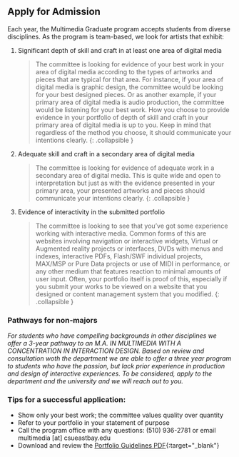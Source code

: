 ## Apply for Admission

Each year, the Multimedia Graduate program accepts students from diverse disciplines. As the program is team-based, we look for artists that exhibit:

1. Significant depth of skill and craft in at least one area of digital media

    > The committee is looking for evidence of your best work in your area of digital media according to the types of artworks and pieces that are typical for that area. For instance, if your area of digital media is graphic design, the committee would be looking for your best designed pieces. Or as another example, if your primary area of digital media is audio production, the committee would be listening for your best work. How you choose to provide evidence in your portfolio of depth of skill and craft in your primary area of digital media is up to you. Keep in mind that regardless of the method you choose, it should communicate your intentions clearly.
    {: .collapsible }

2. Adequate skill and craft in a secondary area of digital media

    > The committee is looking for evidence of adequate work in a secondary area of digital media. This is quite wide and open to interpretation but just as with the evidence presented in your primary area, your presented artworks and pieces should communicate your intentions clearly.
    {: .collapsible }

3. Evidence of interactivity in the submitted portfolio

    > The committee is looking to see that you&rsquo;ve got some experience working with interactive media. Common forms of this are websites involving navigation or interactive widgets, Virtual or Augmented reality projects or interfaces, DVDs with menus and indexes, interactive PDFs, Flash/SWF individual projects, MAX/MSP or Pure Data projects or use of MIDI in performance, or any other medium that features reaction to minimal amounts of user input. Often, your portfolio itself is proof of this, especially if you submit your works to be viewed on a website that you designed or content management system that you modified.
    {: .collapsible }
    
### Pathways for non-majors

_For students who have compelling backgrounds in other disciplines we offer a 3-year pathway to an M.A. IN MULTIMEDIA WITH A CONCENTRATION IN INTERACTION DESIGN.  Based on review and consultation woth the department we are able to offer a three year program to students who have the passion, but lack prior experience in production and design of interactive experiences.  To be considered, apply to the department and the university and we will reach out to you._
    
### Tips for a successful application:

* Show only your best work; the committee values quality over quantity
* Refer to your portfolio in your statement of purpose
* Call the program office with any questions: (510) 936-2781 or email multimedia [at] csueastbay.edu
* Download and review the [Portfolio Guidelines PDF](http://multimedia.csueastbay.edu/forms/portfolio-guidelines.pdf){:target="_blank"}

